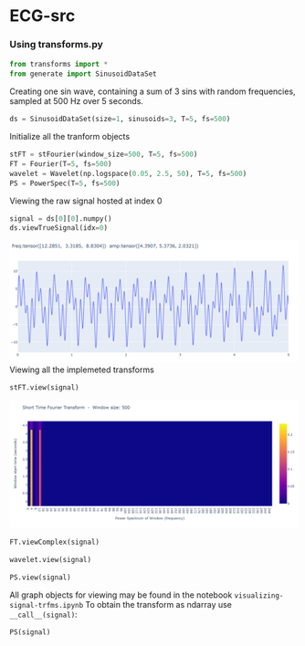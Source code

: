 # ECG-src
### Using transforms.py
```python
from transforms import *
from generate import SinusoidDataSet
```
Creating one sin wave, containing a sum of 3 sins with random 
frequencies, sampled at 500 Hz over 5 seconds.
```python
ds = SinusoidDataSet(size=1, sinusoids=3, T=5, fs=500)
```
Initialize all the tranform objects
```python
stFT = stFourier(window_size=500, T=5, fs=500)
FT = Fourier(T=5, fs=500)
wavelet = Wavelet(np.logspace(0.05, 2.5, 50), T=5, fs=500)
PS = PowerSpec(T=5, fs=500)
```
Viewing the raw signal hosted at index 0
```python
signal = ds[0][0].numpy()
ds.viewTrueSignal(idx=0)
```
![Alt text](./img/raw-signal.PNG "Raw signal")
Viewing all the implemeted transforms
```python
stFT.view(signal)
```
![Alt text](./img/stFT.PNG "Short-Time Fourier Transform")
```python
FT.viewComplex(signal)
```

```python
wavelet.view(signal)
```

```python
PS.view(signal)
```
All graph objects for viewing may be found in the notebook ```visualizing-signal-trfms.ipynb```
To obtain the transform as ndarray use ```__call__(signal)```:
```python
PS(signal)
```
